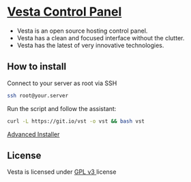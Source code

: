 [Vesta Control Panel](https://stasisha.github.io/vesta/)
==================================================

* Vesta is an open source hosting control panel.
* Vesta has a clean and focused interface without the clutter.
* Vesta has the latest of very innovative technologies.

How to install
----------------------------

Connect to your server as root via SSH
```bash
ssh root@your.server
```

Run the script and follow the assistant:
```bash
curl -L https://git.io/vst -o vst && bash vst
```

[Advanced Installer](https://stasisha.github.io/vesta/)


License
----------------------------
Vesta is licensed under  [GPL v3 ](https://github.com/stasisha/vesta/blob/master/LICENSE) license


